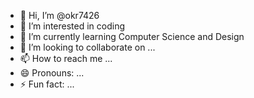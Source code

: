 - 👋 Hi, I’m @okr7426
- 👀 I’m interested in coding
- 🌱 I’m currently learning Computer Science and Design
- 💞️ I’m looking to collaborate on ...
- 📫 How to reach me ...
- 😄 Pronouns: ...
- ⚡ Fun fact: ...

<!---
okr7426/okr7426 is a ✨ special ✨ repository because its `README.md` (this file) appears on your GitHub profile.
You can click the Preview link to take a look at your changes.
--->
